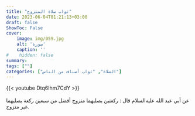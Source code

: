 ```yaml
---
title: "ثواب صلاة المتزوج"
date: 2023-06-04T01:21:13+03:00
draft: false
ShowToc: False
cover:
    image: img/059.jpg
    alt: 'صورة'
    caption: ''
#    hidden: false
summary: 
tags: [""]
categories: ["الصلاة", "ثواب أصناف من الناس"]
---
```

{{< youtube Dtq6Ihm7CdY >}}  
 <br>
عن أبي عبد الله عليه‌السلام قال : ركعتين يصليهما متزوج أفضل من سبعين ركعة
يصليهما غير متزوج.

